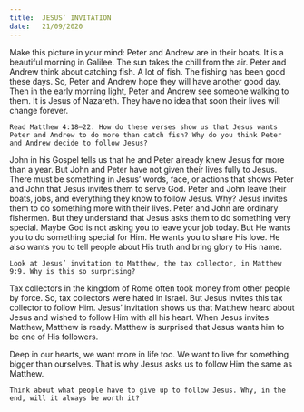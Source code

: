 ```yaml
---
title:  JESUS’ INVITATION
date:   21/09/2020
---
```


Make this picture in your mind: Peter and Andrew are in their boats. It is a beautiful morning in Galilee. The sun takes the chill from the air. Peter and Andrew think about catching fish. A lot of fish. The fishing has been good these days. So, Peter and Andrew hope they will have another good day. Then in the early morning light, Peter and Andrew see someone walking to them. It is Jesus of Nazareth. They have no idea that soon their lives will change forever.

`Read Matthew 4:18–22. How do these verses show us that Jesus wants Peter and Andrew to do more than catch fish? Why do you think Peter and Andrew decide to follow Jesus?`

John in his Gospel tells us that he and Peter already knew Jesus for more than a year. But John and Peter have not given their lives fully to Jesus. There must be something in Jesus’ words, face, or actions that shows Peter and John that Jesus invites them to serve God. Peter and John leave their boats, jobs, and everything they know to follow Jesus. Why? Jesus invites them to do something more with their lives. Peter and John are ordinary fishermen. But they understand that Jesus asks them to do something very special. Maybe God is not asking you to leave your job today. But He wants you to do something special for Him. He wants you to share His love. He also wants you to tell people about His truth and bring glory to His name.

`Look at Jesus’ invitation to Matthew, the tax collector, in Matthew 9:9. Why is this so surprising?`

Tax collectors in the kingdom of Rome often took money from other people by force. So, tax collectors were hated in Israel. But Jesus invites this tax collector to follow Him. Jesus’ invitation shows us that Matthew heard about Jesus and wished to follow Him with all his heart. When Jesus invites Matthew, Matthew is ready. Matthew is surprised that Jesus wants him to be one of His followers.

Deep in our hearts, we want more in life too. We want to live for something bigger than ourselves. That is why Jesus asks us to follow Him the same as Matthew.

`Think about what people have to give up to follow Jesus. Why, in the end, will it always be worth it?`
